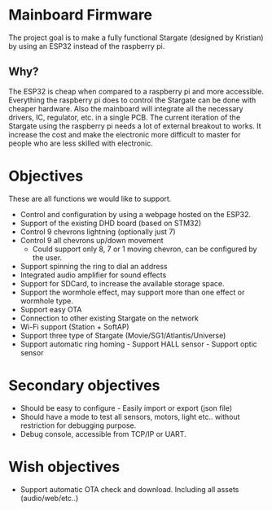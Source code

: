 # Mainboard Firmware

The project goal is to make a fully functional Stargate (designed by Kristian) by using an ESP32 instead of the raspberry pi.

## Why? 

The ESP32 is cheap when compared to a raspberry pi and more accessible. Everything the raspberry pi does to control the Stargate can be done with cheaper hardware.
Also the mainboard will integrate all the necessary drivers, IC, regulator, etc. in a single PCB.
The current iteration of the Stargate using the raspberry pi needs a lot of external breakout to works. It increase the cost and make the electronic more difficult to master for people who are less skilled with electronic.

# Objectives

These are all functions we would like to support. 

- Control and configuration by using a webpage hosted on the ESP32. 
- Support of the existing DHD board (based on STM32) 
- Control 9 chevrons lightning (optionally just 7)
- Control 9 all chevrons up/down movement
   - Could support only 8, 7 or 1 moving chevron, can be configured by the user. 
- Support spinning the ring to dial an address
- Integrated audio amplifier for sound effects
- Support for SDCard, to increase the available storage space.
- Support the wormhole effect, may support more than one effect or wormhole type.
- Support easy OTA
- Connection to other existing Stargate on the network
- Wi-Fi support (Station + SoftAP)
- Support three type of Stargate (Movie/SG1/Atlantis/Universe)
- Support automatic ring homing
      - Support HALL sensor
      - Support optic sensor

# Secondary objectives

- Should be easy to configure
      - Easily import or export (json file)
- Should have a mode to test all sensors, motors, light etc.. without restriction for debugging purpose.
- Debug console, accessible from TCP/IP or UART.

# Wish objectives

- Support automatic OTA check and download. Including all assets (audio/web/etc..)
